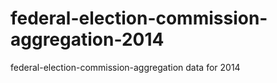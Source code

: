 federal-election-commission-aggregation-2014
============================================

federal-election-commission-aggregation data for 2014
